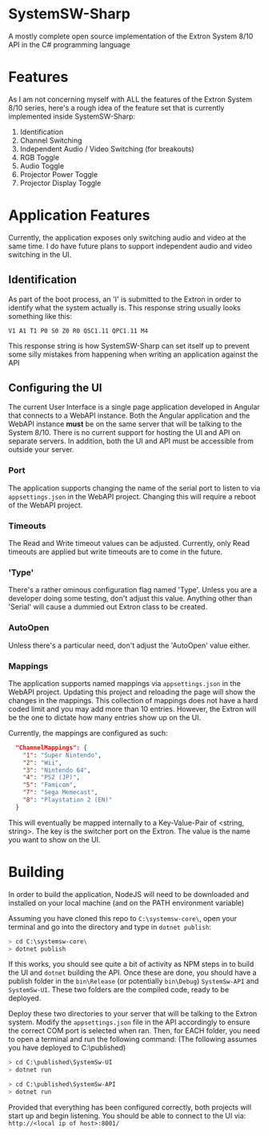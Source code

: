 # SystemSW-Sharp
A mostly complete open source implementation of the Extron System 8/10 API in the C# programming language


# Features
As I am not concerning myself with ALL the features of the Extron System 8/10 series, here's a rough idea of the feature set that is currently implemented inside SystemSW-Sharp:
1. Identification
1. Channel Switching
1. Independent Audio / Video Switching (for breakouts)
1. RGB Toggle
1. Audio Toggle
1. Projector Power Toggle
1. Projector Display Toggle

# Application Features
Currently, the application exposes only switching audio and video at the same time.
I do have future plans to support independent audio and video switching in the UI.

## Identification
As part of the boot process, an 'I' is submitted to the Extron in order to identify what the system actually is. This response string usually looks something like this:

```
V1 A1 T1 P0 S0 Z0 R0 QSC1.11 QPC1.11 M4
```

This response string is how SystemSW-Sharp can set itself up to prevent some silly mistakes from happening when writing an application against the API

## Configuring the UI
The current User Interface is a single page application developed in Angular that connects to a WebAPI instance.
Both the Angular application and the WebAPI instance **must** be on the same server that will be talking to the System 8/10. There is no current support for hosting the UI and API on separate servers.
In addition, both the UI and API must be accessible from outside your server.

### Port
The application supports changing the name of the serial port to listen to via `appsettings.json` in the WebAPI project. Changing this will require a reboot of the WebAPI project.

### Timeouts
The Read and Write timeout values can be adjusted. Currently, only Read timeouts are applied but write timeouts are to come in the future.

### 'Type'
There's a rather ominous configuration flag named 'Type'. Unless you are a developer doing some testing, don't adjust this value.
Anything other than 'Serial' will cause a dummied out Extron class to be created.

### AutoOpen
Unless there's a particular need, don't adjust the 'AutoOpen' value either.

### Mappings
The application supports named mappings via `appsettings.json` in the WebAPI project. Updating this project and reloading the page will show the changes in the mappings.
This collection of mappings does not have a hard coded limit and you may add more than 10 entries. However, the Extron will be the one to dictate how many entries show up on the UI.

Currently, the mappings are configured as such:
```json
  "ChannelMappings": {
    "1": "Super Nintendo",
    "2": "Wii",
    "3": "Nintendo 64",
    "4": "PS2 (JP)",
    "5": "Famicom",
    "7": "Sega Memecast",
    "8": "Playstation 2 (EN)"
  }
```

This will eventually be mapped internally to a Key-Value-Pair of <string, string>. The key is the switcher port on the Extron. The value is the name you want to show on the UI.

# Building
In order to build the application, NodeJS will need to be downloaded and installed on your local machine (and on the PATH environment variable)

Assuming you have cloned this repo to `C:\systemsw-core\`, open your terminal and go into the directory and type in `dotnet publish`:

```bash
> cd C:\systemsw-core\
> dotnet publish
```

If this works, you should see quite a bit of activity as NPM steps in to build the UI and `dotnet` building the API. Once these are done, you should have a publish folder in the `bin\Release` (or potentially `bin\Debug`) `SystemSw-API` and `SystemSw-UI`.
These two folders are the compiled code, ready to be deployed.

Deploy these two directories to your server that will be talking to the Extron system. Modify the `appsettings.json` file in the API accordingly to ensure the correct COM port is selected when ran. Then, for EACH folder, you need to open a terminal and run the following command:
(The following assumes you have deployed to C:\published)

```bash
> cd C:\published\SystemSw-UI
> dotnet run
```

```bash
> cd C:\published\SystemSw-API
> dotnet run
```

Provided that everything has been configured correctly, both projects will start up and begin listening. You should be able to connect to the UI via:
`http://<local ip of host>:8001/`
